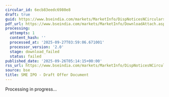 ```yaml
---
circular_id: 6ecb83eedc6980e8
draft: true
guid: https://www.bseindia.com/markets/MarketInfo/DispNoticesNCirculars.aspx?Noticeid={268AE2E3-5200-4C88-B9FA-886754283092}&noticeno=20250926-1&dt=09/26/2025&icount=1&totcount=76&flag=0
pdf_url: https://www.bseindia.com/markets/MarketInfo/DownloadAttach.aspx?id=20250926-1&attachedId=
processing:
  attempts: 1
  content_hash: ''
  processed_at: '2025-09-27T03:59:06.671001'
  processor_version: '2.0'
  stage: download_failed
  status: failed
published_date: '2025-09-26T05:14:15+00:00'
rss_url: https://www.bseindia.com/markets/MarketInfo/DispNoticesNCirculars.aspx?Noticeid={268AE2E3-5200-4C88-B9FA-886754283092}&noticeno=20250926-1&dt=09/26/2025&icount=1&totcount=76&flag=0
source: bse
title: SME IPO - Draft Offer Document
---
```


Processing in progress...